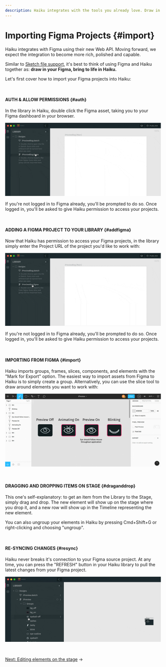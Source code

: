 ```yaml
---
description: Haiku integrates with the tools you already love. Draw in Figma, bring to life in Haiku. Let's start by covering how to get your Figma design into Haiku.
---
```


# Importing Figma Projects {#import}

Haiku integrates with Figma using their new Web API. Moving forward, we expect the integration to become more rich, polished and capable.

Similar to [Sketch file support](/using-haiku/sketch-and-image-assets.md), it's best to think of using Figma and Haiku together as: **draw in your Figma, bring to life in Haiku.**

Let's first cover how to import your Figma projects into Haiku:

<br>

#### AUTH & ALLOW PERMISSIONS {#auth}

In the library in Haiku, double click the Figma asset, taking you to your Figma dashboard in your browser.

![](/assets/figma-auth.gif)

If you're not logged in to Figma already, you'll be prompted to do so. Once logged in, you'll be asked to give Haiku permission to access your projects.

<br>

#### ADDING A FIGMA PROJECT TO YOUR LIBRARY {#addfigma}

Now that Haiku has permission to access your Figma projects, in the library simply enter the Project URL of the project you'd like to work with:

![](/assets/figma-import.gif)

If you're not logged in to Figma already, you'll be prompted to do so. Once logged in, you'll be asked to give Haiku permission to access your projects.

<br>

#### IMPORTING FROM FIGMA {#import}

Haiku imports groups, frames, slices, components, and elements with the "Mark for Export" option. The easiest way to import assets from Figma to Haiku is to simply create a group. Alternatively, you can use the slice tool to draw around elements you want to work with:

![](/assets/figma-slice.gif)

<br>

#### DRAGGING AND DROPPING ITEMS ON STAGE {#draganddrop}

This one's self-explanatory:  to get an item from the Library to the Stage, simply drag and drop.  The new element will show up on the stage where you drop it, and a new row will show up in the Timeline representing the new element.

You can also ungroup your elements in Haiku by pressing Cmd+Shift+G or right-clicking and choosing "ungroup".

<br>

#### RE-SYNCING CHANGES {#resync}

Haiku never breaks it's connection to your Figma source project. At any time, you can press the "REFRESH" button in your Haiku library to pull the latest changes from your Figma project.

![](/assets/figma-refresh.gif)

<br>

[Next: Editing elements on the stage](/using-haiku/editing-elements-on-the-stage.md) &rarr;

